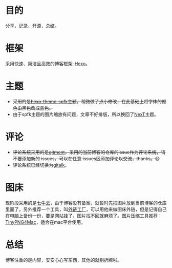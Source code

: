 


# 目的

分享，记录，开源，总结。

# 框架

采用快速、简洁且高效的博客框架-[Hexo](https://hexo.io/zh-cn/)。

# 主题

- ~~采用的是[hexo-theme-spfk](https://github.com/luuman/hexo-theme-spfk)主题，稍微做了点小修改，在此基础上将字体的颜色由黑色改成蓝色。~~
- 由于spfk主题的图片缩放有问题，文章不好排版，所以换回了[NexT](https://github.com/iissnan/hexo-theme-next)主题。

# 评论

- ~~评论系统采用的是[gitment](https://github.com/imsun/gitment)，采用的当前博客的仓库的issue作为评论系统，请不要添加新的 issues，可以在任意 issues区添加评论以交流，thanks。:satisfied:~~
- 评论系统已经切换为[gitalk](https://github.com/gitalk/gitalk)。

# 图床

现阶段采用的是[七牛云](https://portal.qiniu.com/)，由于博客没有备案，就暂时先把图片放到当前博客的仓库里面了，另外推荐一个工具，叫[外链工厂](http://www.wailian.work/)，可以用他来做图床外链，但是记得自己在电脑上备份一份，要是网站挂了，图片找不回就麻烦了。图片压缩工具推荐：[TinyPNG4Mac](https://github.com/kyleduo/TinyPNG4Mac)，适合在mac平台使用。

# 总结

博客注重的是内容，安安心心写东西，其他的就别折腾啦。


